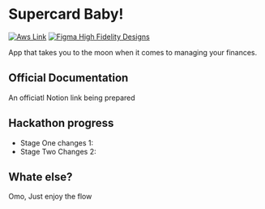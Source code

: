 # Supercard Baby!

[![Aws Link](https://aws.link)](https://packagist.org/packages/laravel/lumen-framework)
[![Figma High Fidelity Designs](https://www.figma.com/file/QZE5RDpohlz1on9zc1Fsgm/Supercard?node-id=0%3A1)](https://packagist.org/packages/laravel/lumen-framework)

App that takes you to the moon when it comes to managing your finances.

## Official Documentation

An officiatl Notion link being prepared

## Hackathon progress

- Stage One changes 1:
- Stage Two Changes 2:


## Whate else?

Omo, Just enjoy the flow
